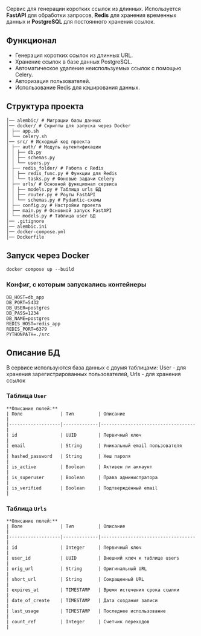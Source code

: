 Сервис для генерации коротких ссылок из длинных. Используется **FastAPI** для обработки запросов, **Redis** для хранения временных данных и **PostgreSQL** для постоянного хранения ссылок.  

## Функционал
- Генерация коротких ссылок из длинных URL.
- Хранение ссылок в базе данных PostgreSQL.
- Автоматическое удаление неиспользуемых ссылок с помощью Celery.
- Авторизация пользователей.
- Использование Redis для кэширования данных.

## Структура проекта
```
│── alembic/ # Миграции базы данных 
│── docker/ # Скрипты для запуска через Docker 
│ ├── app.sh
│ └── celery.sh
│── src/ # Исходный код проекта 
│ ├── auth/ # Модуль аутентификации
│ │ ├── db.py 
│ │ ├── schemas.py 
│ │ └── users.py 
│ ├── redis_folder/ # Работа с Redis
│ │ ├── redis_func.py # Функции для Redis
│ │ └── tasks.py # Фоновые задачи Celery
│ ├── urls/ # Основной функционал сервиса
│ │ ├── models.py # Таблица urls БД
│ │ ├── router.py # Роуты FastAPI
│ │ └── schemas.py # Pydantic-схемы
│ ├── config.py # Настройки проекта
│ ├── main.py # Основной запуск FastAPI
│ └── models.py # Таблица user БД
│── .gitignore 
│── alembic.ini
│── docker-compose.yml
│── Dockerfile
```

## Запуск через Docker
`docker compose up --build`
### Конфиг, с которым запускались контейнеры
```
DB_HOST=db_app
DB_PORT=5432
DB_USER=postgres
DB_PASS=1234
DB_NAME=postgres
REDIS_HOST=redis_app
REDIS_PORT=6379
PYTHONPATH=./src
```

## Описание БД
В сервисе используются база данных с двумя таблицами: User - для хранения зарегистрированных пользователей, Urls - для хранения ссылок
### Таблица `User`
```
**Описание полей:**
| Поле              | Тип         | Описание                          |
|-------------------|-------------|-----------------------------------|
| id                | UUID        | Первичный ключ                    |
| email             | String      | Уникальный email пользователя     |
| hashed_password   | String      | Хеш пароля                        |
| is_active         | Boolean     | Активен ли аккаунт                |
| is_superuser      | Boolean     | Права администратора              |
| is_verified       | Boolean     | Подтвержденный email              |
```
### Таблица `Urls`
```
**Описание полей:**
| Поле              | Тип         | Описание                          |
|-------------------|-------------|-----------------------------------|
| id                | Integer     | Первичный ключ                    |
| user_id           | UUID        | Внешний ключ к таблице users      |
| orig_url          | String      | Оригинальный URL                  |
| short_url         | String      | Сокращенный URL                   |
| expires_at        | TIMESTAMP   | Время истечения срока ссылки      |
| date_of_create    | TIMESTAMP   | Дата создания записи              |
| last_usage        | TIMESTAMP   | Последнее использование           |
| count_ref         | Integer     | Счетчик переходов                 |
```

